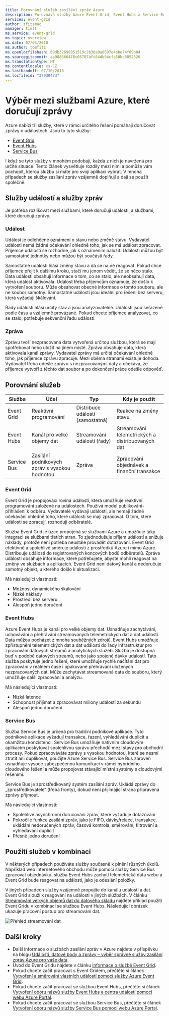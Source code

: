 ```yaml
---
title: Porovnání služeb zasílání zpráv Azure
description: Porovnává služby Azure Event Grid, Event Hubs a Service Bus. Doporučuje nejvhodnější služby pro různé situace.
services: event-grid
author: tfitzmac
manager: timlt
ms.service: event-grid
ms.topic: overview
ms.date: 07/05/2018
ms.author: tomfitz
ms.openlocfilehash: 69db32698951519c2630a0a8697e4ebe74f69b04
ms.sourcegitcommit: aa988666476c05787afc84db94cfa50bc6852520
ms.translationtype: HT
ms.contentlocale: cs-CZ
ms.lasthandoff: 07/10/2018
ms.locfileid: "37930473"
---
```

# <a name="choose-between-azure-services-that-deliver-messages"></a>Výběr mezi službami Azure, které doručují zprávy

Azure nabízí tři služby, které v rámci určitého řešení pomáhají doručovat zprávy o událostech. Jsou to tyto služby:

* [Event Grid](/azure/event-grid/)
* [Event Hubs](/azure/event-hubs/)
* [Service Bus](/azure/service-bus-messaging/)

I když se tyto služby v mnohém podobají, každá z nich je navržená pro určité situace. Tento článek vysvětluje rozdíly mezi nimi a pomůže vám pochopit, kterou službu si máte pro svoji aplikaci vybrat. V mnoha případech se služby zasílání zpráv vzájemně doplňují a dají se použít společně.

## <a name="event-vs-message-services"></a>Služby událostí a služby zpráv

Je potřeba rozlišovat mezi službami, které doručují události, a službami, které doručují zprávy.

### <a name="event"></a>Událost

Událost je odlehčené oznámení o stavu nebo změně stavu. Vydavatel události nemá žádné očekávání ohledně toho, jak se má událost zpracovat. Příjemce události se rozhodne, jak s oznámením naložit. Události můžou být samostatné jednotky nebo můžou být součástí řady.

Samostatné události hlásí změny stavu a dá se na ně reagovat. Pokud chce příjemce přejít k dalšímu kroku, stačí mu jenom vědět, že se něco stalo. Data události obsahují informace o tom, co se stalo, ale neobsahují data, která událost aktivovala. Událost třeba příjemcům oznamuje, že došlo k vytvoření souboru. Může obsahovat obecné informace o tomto souboru, ale ne soubor samotný. Samostatné události jsou ideální pro řešení bez serveru, která vyžadují škálování.

Řady událostí hlásí určitý stav a jsou analyzovatelné. Události jsou seřazené podle času a vzájemně provázané. Pokud chcete příjemce analyzovat, co se stalo, potřebuje sekvenční řadu událostí.

### <a name="message"></a>Zpráva

Zprávu tvoří nezpracovaná data vytvořená určitou službou, která se mají spotřebovat nebo uložit na jiném místě. Zpráva obsahuje data, která aktivovala kanál zprávy. Vydavatel zprávy má určitá očekávání ohledně toho, jak příjemce zprávu zpracuje. Mezi oběma stranami existuje dohoda. Vydavatel třeba odešle zprávu s nezpracovanými daty a očekává, že příjemce vytvoří z těchto dat soubor a po dokončení práce odešle odpověď.

## <a name="comparison-of-services"></a>Porovnání služeb

| Služba | Účel | Typ | Kdy je použít |
| ------- | ------- | ---- | ----------- |
| Event Grid | Reaktivní programování | Distribuce události (samostatná) | Reakce na změny stavu |
| Event Hubs | Kanál pro velké objemy dat | Streamování událostí (řady) | Streamování telemetrických a distribuovaných dat |
| Service Bus | Zasílání podnikových zpráv s vysokou hodnotou | Zpráva | Zpracování objednávek a finanční transakce |

### <a name="event-grid"></a>Event Grid

Event Grid je propojovací rovina událostí, která umožňuje reaktivní programování založené na událostech. Používá model publikování-přihlášení k odběru. Vydavatelé vydávají události, ale nemají žádné očekávání ohledně toho, které události se mají zpracovat. O tom, které události se zpracují, rozhodují odběratelé.

Služba Event Grid je úzce propojená se službami Azure a umožňuje taky integraci se službami třetích stran. To zjednodušuje příjem událostí a snižuje náklady, protože není potřeba neustále provádět dotazování. Event Grid efektivně a spolehlivě směruje události z prostředků Azure i mimo Azure. Distribuuje události do registrovaných koncových bodů odběratelů. Zpráva události obsahuje informace, které potřebujete, abyste mohli reagovat na změny ve službách a aplikacích. Event Grid není datový kanál a nedoručuje samotný objekt, u kterého došlo k aktualizaci.

Má následující vlastnosti:

* Možnost dynamického škálování
* Nízké náklady
* Prostředí bez serveru
* Alespoň jedno doručení

### <a name="event-hubs"></a>Event Hubs

Azure Event Hubs je kanál pro velké objemy dat. Usnadňuje zachytávání, uchovávání a přehrávání streamovaných telemetrických dat a dat událostí. Data můžou pocházet z mnoha souběžných zdrojů. Event Hubs umožňuje zpřístupnění telemetrických dat a dat událostí do řady infrastruktur pro zpracování datových streamů a analytických služeb. Služba je dostupná buď v podobě datových streamů, nebo jako spojené dávky událostí. Tato služba poskytuje jedno řešení, které umožňuje rychlé načítání dat pro zpracování v reálném čase i opakované přehrávání uložených nezpracovaných dat. Může zachytávat streamovaná data do souboru, který umožňuje další zpracování a analýzu.

Má následující vlastnosti:

* Nízká latence
* Schopnost přijímat a zpracovávat miliony událostí za sekundu
* Alespoň jedno doručení

### <a name="service-bus"></a>Service Bus

Služba Service Bus je určená pro tradiční podnikové aplikace. Tyto podnikové aplikace vyžadují transakce, řazení, vyhledávání duplicit a okamžitou konzistenci. Service Bus umožňuje nativním cloudovým aplikacím poskytovat spolehlivou správu přechodů mezi stavy pro obchodní procesy. Pokud zpracováváte zprávy s vysokou hodnotou, které se nesmí ztratit ani duplikovat, použijte Azure Service Bus. Service Bus zároveň usnadňuje vysoce zabezpečenou komunikaci v rámci hybridního cloudového řešení a může propojovat stávající místní systémy s cloudovými řešeními.

Service Bus je zprostředkovaný systém zasílání zpráv. Ukládá zprávy do „zprostředkovatele“ (třeba fronty), dokud není přijímající strana připravená zprávy přijmout.

Má následující vlastnosti:

* Spolehlivé asynchronní doručování zpráv, které vyžaduje dotazování
* Pokročilé funkce zasílání zpráv, jako je FIFO, dávky/relace, transakce, ukládání nedoručených zpráv, časová kontrola, směrování, filtrování a vyhledávání duplicit
* Přesně jedno doručení

## <a name="use-the-services-together"></a>Použití služeb v kombinaci

V některých případech používáte služby současně k plnění různých úkolů. Například web internetového obchodu může pomocí služby Service Bus zpracovat objednávku, služba Event Hubs zachytí telemetrická data webu a Event Grid bude reagovat na události, jako je odeslání položky.

V jiných případech služby vzájemně propojíte do kanálu událostí a dat. Event Grid slouží k reagování na události v jiných službách. V článku [Streamování velkých objemů dat do datového skladu](event-grid-event-hubs-integration.md) najdete příklad použití Event Gridu v kombinaci se službou Event Hubs. Následující obrázek ukazuje pracovní postup pro streamování dat.

![Přehled streamování dat](./media/compare-messaging-services/overview.png)

## <a name="next-steps"></a>Další kroky

* Další informace o službách zasílání zpráv v Azure najdete v příspěvku na blogu [Události, datové body a zprávy – výběr správné služby zasílání zpráv Azure pro vaše data](https://azure.microsoft.com/blog/events-data-points-and-messages-choosing-the-right-azure-messaging-service-for-your-data/).
* Úvod do Event Gridu najdete v článku [Informace o službě Event Grid](overview.md).
* Pokud chcete začít pracovat s Event Gridem, přečtěte si článek [Vytvoření a směrování vlastních událostí pomocí služby Azure Event Grid](custom-event-quickstart.md).
* Pokud chcete začít pracovat se službou Event Hubs, přečtěte si článek [Vytvoření oboru názvů služby Event Hubs a centra událostí pomocí webu Azure Portal](../event-hubs/event-hubs-create.md).
* Pokud chcete začít pracovat se službou Service Bus, přečtěte si článek [Vytvoření oboru názvů služby Service Bus pomocí webu Azure Portal](../service-bus-messaging/service-bus-create-namespace-portal.md).
